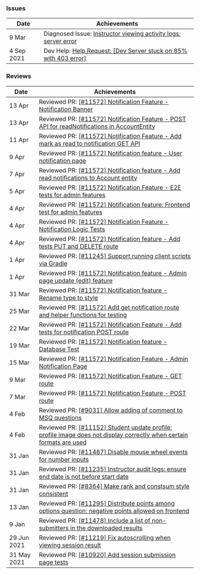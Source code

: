 ### Issues
| Date | Achievements |
| ---- | ------------ |
| 9 Mar | Diagnosed Issue: [Instructor viewing activity logs: server error](https://github.com/TEAMMATES/teammates/issues/11497) |
| 4 Sep 2021 | Dev Help: [Help Request: [Dev Server stuck on 85% with 403 error] ](https://github.com/TEAMMATES/teammates/issues/11404) |

### Reviews

| Date | Achievements |
| ---- | ------------ |
| 13 Apr | Reviewed PR: [[#11572] Notification Feature - Notification Banner](https://github.com/TEAMMATES/teammates/pull/11720) |
| 13 Apr | Reviewed PR: [[#11572] Notification Feature - POST API for readNotifications in AccountEntity](https://github.com/TEAMMATES/teammates/pull/11664)
| 11 Apr | Reviewed PR: [[#11572] Notification Feature - Add mark as read to notification GET API](https://github.com/TEAMMATES/teammates/pull/11661)
| 9 Apr | Reviewed PR: [[#11572] Notification feature - User notification page](https://github.com/TEAMMATES/teammates/pull/11653)
| 7 Apr | Reviewed PR: [[#11572] Notification feature - Add read notifications to Account entity](https://github.com/TEAMMATES/teammates/pull/11643)
| 5 Apr | Reviewed PR: [[#11572] Notification Feature - E2E tests for admin features](https://github.com/TEAMMATES/teammates/pull/11695)
| 4 Apr | Reviewed PR: [[#11572] Notification feature: Frontend test for admin features](https://github.com/TEAMMATES/teammates/pull/11678)
| 4 Apr | Reviewed PR: [[#11572] Notification Feature - Notification Logic Tests](https://github.com/TEAMMATES/teammates/pull/11696)
| 4 Apr | Reviewed PR: [[#11572] Notification feature - Add tests PUT and DELETE route](https://github.com/TEAMMATES/teammates/pull/11701)
| 1 Apr | Reviewed PR: [[#11245] Support running client scripts via Gradle](https://github.com/TEAMMATES/teammates/pull/11605)
| 1 Apr | Reviewed PR: [[#11572] Notification feature - Admin page update (edit) feature](https://github.com/TEAMMATES/teammates/pull/11663)
| 31 Mar | Reviewed PR: [[#11572] Notification feature - Rename type to style](https://github.com/TEAMMATES/teammates/pull/11676)
| 25 Mar | Reviewed PR: [[#11572] Add get notification route and helper functions for testing](https://github.com/TEAMMATES/teammates/pull/11667)
| 22 Mar | Reviewed PR: [[#11572] Notification Feature - Add tests for notification POST route](https://github.com/TEAMMATES/teammates/pull/11660)
| 19 Mar | Reviewed PR: [[#11572] Notification feature - Database Test](https://github.com/TEAMMATES/teammates/pull/11651)
| 15 Mar | Reviewed PR: [[#11572] Notification Feature - Admin Notification Page](https://github.com/TEAMMATES/teammates/pull/11623)
| 9 Mar | Reviewed PR: [[#11572] Notification Feature - GET route](https://github.com/TEAMMATES/teammates/pull/11625)
| 7 Mar | Reviewed PR: [[#11572] Notification Feature - POST route](https://github.com/TEAMMATES/teammates/pull/11620)
| 4 Feb | Reviewed PR: [[#9031] Allow adding of comment to MSQ questions](https://github.com/TEAMMATES/teammates/pull/11546) |
| 4 Feb | Reviewed PR: [[#11152] Student update profile: profile image does not display correctly when certain formats are used](https://github.com/TEAMMATES/teammates/pull/11550) |
| 31 Jan | Reviewed PR: [[#11487] Disable mouse wheel events for number inputs](https://github.com/TEAMMATES/teammates/pull/11542)
| 31 Jan | Reviewed PR: [[#11235] Instructor audit logs: ensure end date is not before start date](https://github.com/TEAMMATES/teammates/pull/11538) |
| 31 Jan | Reviewed PR: [[#8364] Make rank and constsum style consistent](https://github.com/TEAMMATES/teammates/pull/11519) |
| 13 Jan | Reviewed PR: [[#11295] Distribute points among options question: negative points allowed on frontend](https://github.com/TEAMMATES/teammates/pull/11521) |
| 9 Jan | Reviewed PR: [[#11478] Include a list of non-submitters in the downloaded results](https://github.com/TEAMMATES/teammates/pull/11496) |
| 29 Jun 2021 | Reviewed PR: [[#11219] Fix autoscrolling when viewing session result](https://github.com/TEAMMATES/teammates/pull/11229) |
| 31 May 2021 | Reviewed PR: [[#10920] Add session submission page tests](https://github.com/TEAMMATES/teammates/pull/11044) |